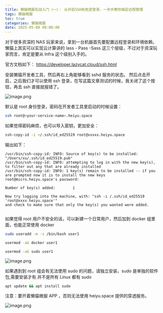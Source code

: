 ```yaml
---
title: 懒猫微服实战入门（一）： 从开启SSH到免密登录，一步步教你搞定远程管理
tags: 懒猫微服
toc: true
categories: 懒猫微服
date: 2025-05-08 00:00:00
---
```


对于很多资深的 NAS 玩家来说，拿到一台机器首先要配置远程登录和环境依赖。懒猫上其实可以实现云计算讲的 Iass - Pass -Sass 这三个层级，不过对于资深玩家而言，肯定是要从 Infra 这个级别入手的。

官方文档如下：
https://developer.lazycat.cloud/ssh.html

安装懒猫开发者工具，然后再右上角能够看到 sshd 服务的状态。
然后点击开启，之后我们才可以使用 ssh 登录，在写这篇文章测试的时候，我关闭了这个按钮，再去 ssh 直接就报错了。

![image.png](https://lzc-playground-1301583638.cos.ap-chengdu.myqcloud.com/guidelines/459/823b1afe-fb70-4866-8303-aa051e9b65bc.png "image.png")

默认是 root 身份登录，密码在开发者工具里启动的时候设置：

```bash
ssh root@<your-service-name>.heiyu.space
```

如果觉得密码麻烦，也可以导入密钥，更加安全：

```bash
ssh-copy-id -i ~/.ssh/id_ed25519 root@xxxxx.heiyu.space
```

<!-- more -->

输出如下：

```
/usr/bin/ssh-copy-id: INFO: Source of key(s) to be installed: "/Users/xu/.ssh/id_ed25519.pub"
/usr/bin/ssh-copy-id: INFO: attempting to log in with the new key(s), to filter out any that are already installed
/usr/bin/ssh-copy-id: INFO: 1 key(s) remain to be installed -- if you are prompted now it is to install the new keys
root@micro.heiyu.space's password:

Number of key(s) added:        1

Now try logging into the machine, with: "ssh -i /.ssh/id_ed25519 'root@xxxx.heiyu.space'"
and check to make sure that only the key(s) you wanted were added.


```

如果觉得 root 用户不安全的话，可以新建一个日常用户，然后加到 docker 组里面，也能正常使用 docker

```bash
sudo useradd -m -s /bin/bash user1

usermod -aG docker user1

usermod -aG sudo user1

```

![image.png](https://lzc-playground-1301583638.cos.ap-chengdu.myqcloud.com/guidelines/459/e40ad428-93be-487e-880c-d37c76f27fc1.png "image.png")

如果遇到到 root 组会有无法使用 sudo 的问题，请独立安装，sudo 是单独的软件包,需要安装才有.并不是所有 Linux 都有 sudo

```bash
apt update && apt install sudo
```

注意：要开着懒猫微服 APP ，否则无法使用 heiyu.space 提供的穿透服务。

![image.png](https://lzc-playground-1301583638.cos.ap-chengdu.myqcloud.com/guidelines/459/a303adbb-d3f5-4fa2-9a6d-6d3b25abbe34.png "image.png")

